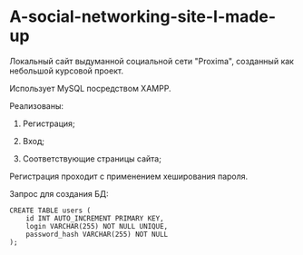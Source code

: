 # A-social-networking-site-I-made-up

Локальный сайт выдуманной социальной сети "Proxima", созданный как небольшой курсовой проект.

Использует MySQL посредством XAMPP.

Реализованы:

1. Регистрация;
    
2. Вход;
    
3. Соответствующие страницы сайта;
    

Регистрация проходит с применением хеширования пароля.
    
Запрос для создания БД:
    
    CREATE TABLE users (
        id INT AUTO_INCREMENT PRIMARY KEY,
        login VARCHAR(255) NOT NULL UNIQUE,
        password_hash VARCHAR(255) NOT NULL
    );
    


